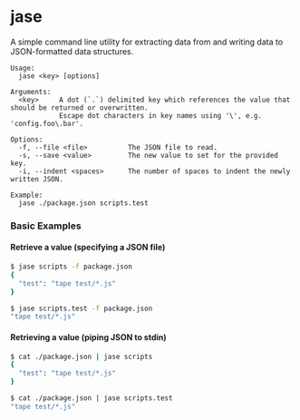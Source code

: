 jase
====

A simple command line utility for extracting data from and writing data to JSON-formatted data structures.

```
Usage:
  jase <key> [options]

Arguments:
  <key>     A dot (`.`) delimited key which references the value that should be returned or overwritten.
            Escape dot characters in key names using '\', e.g. 'config.foo\.bar'.

Options:
  -f, --file <file>          The JSON file to read.
  -s, --save <value>         The new value to set for the provided key.
  -i, --indent <spaces>      The number of spaces to indent the newly written JSON.

Example:
  jase ./package.json scripts.test

```

### Basic Examples

#### Retrieve a value (specifying a JSON file)
```bash
$ jase scripts -f package.json
{
  "test": "tape test/*.js"
}

$ jase scripts.test -f package.json
"tape test/*.js"
```

#### Retrieving a value (piping JSON to stdin)
```bash
$ cat ./package.json | jase scripts
{
  "test": "tape test/*.js"
}

$ cat ./package.json | jase scripts.test
"tape test/*.js"
```